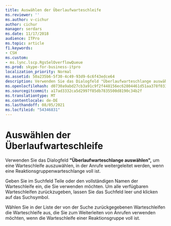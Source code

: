```yaml
---
title: Auswählen der Überlaufwarteschleife
ms.reviewer: ''
ms.author: v-cichur
author: cichur
manager: serdars
ms.date: 11/17/2018
audience: ITPro
ms.topic: article
f1.keywords:
- CSH
ms.custom:
- ms.lync.lscp.RgsSelOverflowQueue
ms.prod: skype-for-business-itpro
localization_priority: Normal
ms.assetid: 50a235b6-5f30-4c49-93d9-6c6f43edce64
description: Verwenden Sie das Dialogfeld "Überlaufwarteschlange auswählen", um eine Warteschleife auszuwählen, in der Anrufe weitergeleitet werden, wenn eine Reaktionsgruppenwarteschlange voll ist.
ms.openlocfilehash: d0730a9abd27cb3a91c9f2f448156ec62804461d51aa378f0331deeb2c9e5398
ms.sourcegitcommit: a17ad3332ca5d2997f85db7835500d8190c34b2f
ms.translationtype: MT
ms.contentlocale: de-DE
ms.lasthandoff: 08/05/2021
ms.locfileid: "54346831"
---
```

# <a name="select-overflow-queue"></a>Auswählen der Überlaufwarteschleife
 
Verwenden Sie das Dialogfeld **"Überlaufwarteschlange auswählen",** um eine Warteschleife auszuwählen, in der Anrufe weitergeleitet werden, wenn eine Reaktionsgruppenwarteschlange voll ist.
  
Geben Sie im Suchfeld Teile oder den vollständigen Namen der Warteschleife ein, die Sie verwenden möchten. Um alle verfügbaren Warteschleifen zurückzugeben, lassen Sie das Suchfeld leer und klicken auf das Suchsymbol.
  
Wählen Sie in der Liste der von der Suche zurückgegebenen Warteschleifen die Warteschleife aus, die Sie zum Weiterleiten von Anrufen verwenden möchten, wenn die Warteschleife einer Reaktionsgruppe voll ist.
  

